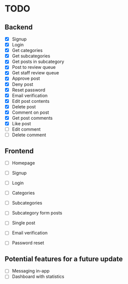# TODO

## Backend
- [x] Signup
- [x] Login
- [x] Get categories
- [x] Get subcategories
- [x] Get posts in subcategory
- [x] Post to review queue
- [x] Get staff review queue
- [x] Approve post
- [x] Deny post
- [x] Reset password
- [x] Email verification
- [x] Edit post contents
- [x] Delete post
- [x] Comment on post
- [x] Get post comments
- [x] Like post
- [ ] Edit comment
- [ ] Delete comment

## Frontend
- [ ] Homepage
- [ ] Signup
- [ ] Login
- [ ] Categories
- [ ] Subcategories
- [ ] Subcategory form posts
- [ ] Single post
- [ ] Email verification
- [ ] Password reset


## Potential features for a future update
- [ ] Messaging in-app
- [ ] Dashboard with statistics